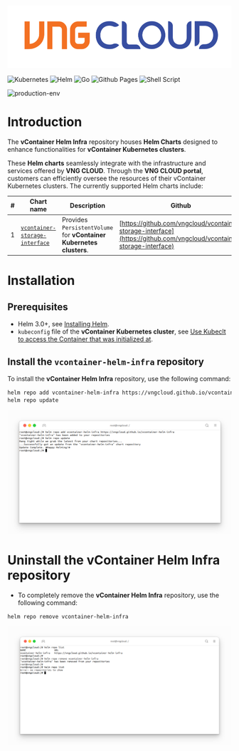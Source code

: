 <center>

  ![](./images/01.png)

</center>


![Kubernetes](https://img.shields.io/badge/kubernetes-%23326ce5.svg?style=for-the-badge&logo=kubernetes&logoColor=white) ![Helm](https://img.shields.io/badge/Helm-0F1689?style=for-the-badge&logo=Helm&labelColor=0F1689) ![Go](https://img.shields.io/badge/go-%2300ADD8.svg?style=for-the-badge&logo=go&logoColor=white) ![Github Pages](https://img.shields.io/badge/github%20pages-121013?style=for-the-badge&logo=github&logoColor=white) ![Shell Script](https://img.shields.io/badge/shell_script-%23121011.svg?style=for-the-badge&logo=gnu-bash&logoColor=white)

![production-env](https://badgen.net/badge/PRODUCTION/environment/blue?icon=github)
# Introduction

The **vContainer Helm Infra** repository houses **Helm Charts** designed to enhance functionalities for **vContainer Kubernetes clusters**.

These **Helm charts** seamlessly integrate with the infrastructure and services offered by **VNG CLOUD**. Through the **VNG CLOUD portal**, customers can efficiently oversee the resources of their vContainer Kubernetes clusters. The currently supported Helm charts include:

|#|Chart name|Description|Github|
|-|-|-|-|
|1|[`vcontainer-storage-interface`](./helm-charts/vcontainer-storage-interface/index.md)|Provides `PersistentVolume` for **vContainer Kubernetes clusters**.|[https://github.com/vngcloud/vcontainer-storage-interface](https://github.com/vngcloud/vcontainer-storage-interface)|

# Installation
## Prerequisites
- Helm 3.0+, see [Installing Helm](https://helm.sh/docs/intro/install/).
- `kubeconfig` file of the **vContainer Kubernetes cluster**, see [Use Kubeclt to access the Container that was initialized at](https://docs.vngcloud.vn/display/VSERVERENG/Step+3%3A+Use+Kubeclt+to+access+the+Container+that+was+initialized+at).

## Install the `vcontainer-helm-infra` repository
To install the **vContainer Helm Infra** repository, use the following command:
  ```bash
  helm repo add vcontainer-helm-infra https://vngcloud.github.io/vcontainer-helm-infra
  helm repo update
  ```

<center>

  ![](./images/12.png)

</center>

# Uninstall the **vContainer Helm Infra** repository
- To completely remove the **vContainer Helm Infra** repository, use the following command:
```bash=
helm repo remove vcontainer-helm-infra
```

<center>

  ![](./images/16.png)

</center>
